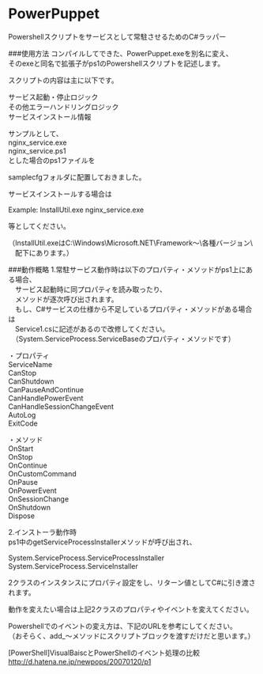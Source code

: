 # PowerPuppet
Powershellスクリプトをサービスとして常駐させるためのC#ラッパー 

###使用方法
コンパイルしてできた、PowerPuppet.exeを別名に変え、  
そのexeと同名で拡張子がps1のPowershellスクリプトを記述します。  

スクリプトの内容は主に以下です。  

サービス起動・停止ロジック  
その他エラーハンドリングロジック  
サービスインストール情報  

サンプルとして、  
nginx_service.exe  
nginx_service.ps1  
とした場合のps1ファイルを  

samplecfgフォルダに配置しておきました。  

サービスインストールする場合は  

Example: InstallUtil.exe nginx_service.exe  

等としてください。  

（InstallUtil.exeはC:\Windows\Microsoft.NET\Framework～\各種バージョン\  
　配下にあります。）

###動作概略
1.常駐サービス動作時は以下のプロパティ・メソッドがps1上にある場合、  
　サービス起動時に同プロパティを読み取ったり、  
　メソッドが逐次呼び出されます。  
　もし、C#サービスの仕様から不足しているプロパティ・メソッドがある場合は  
　Service1.csに記述があるので改修してください。  
　（System.ServiceProcess.ServiceBaseのプロパティ・メソッドです）  

・プロパティ  
ServiceName  
CanStop  
CanShutdown  
CanPauseAndContinue  
CanHandlePowerEvent  
CanHandleSessionChangeEvent  
AutoLog  
ExitCode  

・メソッド  
OnStart  
OnStop  
OnContinue  
OnCustomCommand  
OnPause  
OnPowerEvent  
OnSessionChange  
OnShutdown  
Dispose  

2.インストーラ動作時  
ps1中のgetServiceProcessInstallerメソッドが呼び出され、  

System.ServiceProcess.ServiceProcessInstaller  
System.ServiceProcess.ServiceInstaller  

2クラスのインスタンスにプロパティ設定をし、リターン値としてC#に引き渡されます。  

動作を変えたい場合は上記2クラスのプロパティやイベントを変えてください。  

Powershellでのイベントの変え方は、下記のURLを参考にしてください。  
（おそらく、add_～メソッドにスクリプトブロックを渡すだけだと思います。）  

[PowerShell]VisualBaiscとPowerShellのイベント処理の比較  
http://d.hatena.ne.jp/newpops/20070120/p1  
